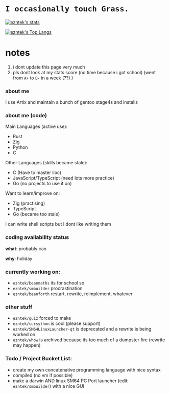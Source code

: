 # `I occasionally touch Grass.`
[![ezntek's stats](https://github-readme-stats.vercel.app/api?username=ezntek&count_private=true&show_icons=true&bg_color=1e1e2e&text_color=cdd6f4&icon_color=cba6f7&title_color=94e2d5)](https://github.com/anuraghazra/github-readme-stats)

[![ezntek's Top Langs](https://github-readme-stats.vercel.app/api/top-langs/?username=ezntek&hide=html,c,cpp,shell&langs_count=3&bg_color=1e1e2e&text_color=cdd6f4&icon_color=cba6f7&title_color=94e2d5)](https://github.com/anuraghazra/github-readme-stats)

# notes
1. i dont update this page very much
2. pls dont look at my stats score (no time because i got school) (went from `A+` to `B-` in a week (??) )

### about me

I use Artix and maintain a bunch of gentoo stage4s and installs

### about me (code)
Main Languages (active use):
* Rust
* Zig
* Python
* C

Other Languages (skills became stale):
* C (Have to master libc)
* JavaScript/TypeScript (need lots more practice)
* Go (no projects to use it on)

Want to learn/improve on:
* Zig (practising)
* TypeScript
* Go (became too stale)

I can write shell scripts but I dont like writing them

### coding availability status
**what**: probably can

**why**: holiday

### currently working on:

* `ezntek/beanmaths` its for school so
* `ezntek/smbuilder` procrastination
* `ezntek/beanforth` restart, rewrite, reimplement, whatever

### other stuff

* `ezntek/quiz` forced to make
* `ezntek/cursython` is cool (please support)
* `ezntek/SM64LinuxLauncher-qt` is deprecated and a rewrite is being worked on
* `ezntek/whow` is archived because its too much of a dumpster fire (rewrite may happen)

### Todo / Project Bucket List:

* create my own concatenative programming language with nice syntax
 * compiled (no vm if possible)
* make a darwin AND linux SM64 PC Port launcher (edit: `ezntek/smbuilder`) with a nice GUI
